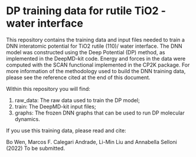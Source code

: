 # DP training data for rutile TiO2 - water interface

This repository contains the training data and input files needed to train a DNN interatomic potential for TiO2 rutile (110)/ water interface. The DNN model was constructed using the Deep Potential (DP) method, as implemented in the DeepMD-kit code. Energy and forces in the data were computed with the SCAN functional implemented in the CP2K package. For more information of the methodology used to build the DNN training data, please see the reference cited at the end of this document.

Within this repository you will find:

1) raw_data: The raw data used to train the DP model;
2) train: The DeepMD-kit input files;
3) graphs: The frozen DNN graphs that can be used to run DP molecular dynamics. 


If you use this training data, please read and cite:

Bo Wen, Marcos F. Calegari Andrade, Li-Min Liu and Annabella Selloni (2022) To be submitted.
